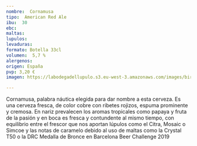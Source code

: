 ```yaml
---
nombre:  Cornamusa
tipo:  American Red Ale
ibu:  30
ebc:
maltas: 
lupulos: 
levaduras: 
formato: Botella 33cl
volumen:  5,7 %
alergenos: 
origen: España
pvp: 3,20 €
imagen: https://labodegadellupulo.s3.eu-west-3.amazonaws.com/images/birras/cornamusa

---
```

Cornamusa, palabra náutica elegida para dar nombre a esta cerveza. Es una cerveza fresca, de color cobre con ribetes rojizos, espuma prominente y cremosa. En nariz prevalecen los aromas tropicales como papaya y fruta de la pasión y en boca es fresca y contundente al mismo tiempo, con equilibrio entre el frescor que nos aportan lúpulos como el Citra, Mosaic o Simcoe y las notas de caramelo debido al uso de maltas como la Crystal T50 o la DRC
Medalla de Bronce en Barcelona Beer Challenge 2019



















